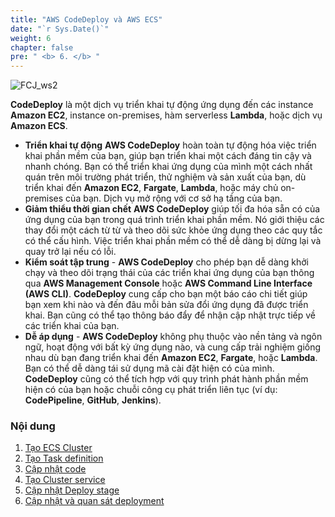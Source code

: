 ```yaml
---
title: "AWS CodeDeploy và AWS ECS"
date: "`r Sys.Date()`"
weight: 6
chapter: false
pre: " <b> 6. </b> "
---
```


![FCJ_ws2](/FCJ-Workshop-2/images/6.codedeploy/aws_codedeploy.png)

**CodeDeploy** là một dịch vụ triển khai tự động ứng dụng đến các instance **Amazon EC2**, instance on-premises, hàm serverless **Lambda**, hoặc dịch vụ **Amazon ECS**.

- **Triển khai tự động** **AWS CodeDeploy** hoàn toàn tự động hóa việc triển khai phần mềm của bạn, giúp bạn triển khai một cách đáng tin cậy và nhanh chóng. Bạn có thể triển khai ứng dụng của mình một cách nhất quán trên môi trường phát triển, thử nghiệm và sản xuất của bạn, dù triển khai đến **Amazon EC2**, **Fargate**, **Lambda**, hoặc máy chủ on-premises của bạn. Dịch vụ mở rộng với cơ sở hạ tầng của bạn.
- **Giảm thiểu thời gian chết** **AWS CodeDeploy** giúp tối đa hóa sẵn có của ứng dụng của bạn trong quá trình triển khai phần mềm. Nó giới thiệu các thay đổi một cách từ từ và theo dõi sức khỏe ứng dụng theo các quy tắc có thể cấu hình. Việc triển khai phần mềm có thể dễ dàng bị dừng lại và quay trở lại nếu có lỗi.
- **Kiểm soát tập trung** - **AWS CodeDeploy** cho phép bạn dễ dàng khởi chạy và theo dõi trạng thái của các triển khai ứng dụng của bạn thông qua **AWS Management Console** hoặc **AWS Command Line Interface (AWS CLI)**. **CodeDeploy** cung cấp cho bạn một báo cáo chi tiết giúp bạn xem khi nào và đến đâu mỗi bản sửa đổi ứng dụng đã được triển khai. Bạn cũng có thể tạo thông báo đẩy để nhận cập nhật trực tiếp về các triển khai của bạn.
- **Dễ áp dụng** - **AWS CodeDeploy** không phụ thuộc vào nền tảng và ngôn ngữ, hoạt động với bất kỳ ứng dụng nào, và cung cấp trải nghiệm giống nhau dù bạn đang triển khai đến **Amazon EC2**, **Fargate**, hoặc **Lambda**. Bạn có thể dễ dàng tái sử dụng mã cài đặt hiện có của mình. **CodeDeploy** cũng có thể tích hợp với quy trình phát hành phần mềm hiện có của bạn hoặc chuỗi công cụ phát triển liên tục (ví dụ: **CodePipeline**, **GitHub**, **Jenkins**).

### Nội dung

1.  [Tạo ECS Cluster](6.1-cluster/)
2.  [Tạo Task definition](6.2-task_def)
3.  [Cập nhật code](6.3-code/)
4.  [Tạo Cluster service](6.4-service/)
5.  [Cập nhật Deploy stage](6.5-deploy_stage/)
6.  [Cập nhật và quan sát deployment](6.6-deployment/)
